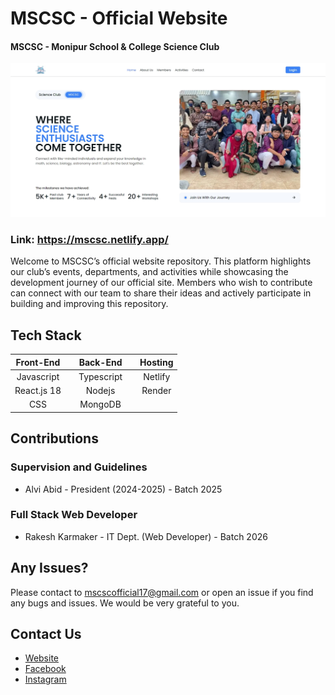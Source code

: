 # MSCSC - Official Website

#### MSCSC - Monipur School & College Science Club

![rakesh-karmaker](client/public/hero-image.jpeg)

### Link: https://mscsc.netlify.app/

Welcome to MSCSC’s official website repository. This platform highlights our club’s events, departments, and activities while showcasing the development journey of our official site. Members who wish to contribute can connect with our team to share their ideas and actively participate in building and improving this repository.

## Tech Stack

|  Front-End  |     |  Back-End  |     | Hosting |
| :---------: | --- | :--------: | --- | :-----: |
| Javascript  |     | Typescript |     | Netlify |
| React.js 18 |     |   Nodejs   |     | Render  |
|     CSS     |     |  MongoDB   |     |         |

## Contributions

### Supervision and Guidelines

- Alvi Abid - President (2024-2025) - Batch 2025

### Full Stack Web Developer

- Rakesh Karmaker - IT Dept. (Web Developer) - Batch 2026

<!-- ### Back End Web Developer

- Md Tanvir Ahmed - General Secretary - Batch 2025 -->

## Any Issues?

Please contact to mscscofficial17@gmail.com or open an issue if you find any bugs and issues. We would be very grateful to you.

## Contact Us

- [Website](https://mscsc.netlify.app/)
- [Facebook](https://www.facebook.com/MSCSC2014)
- [Instagram](https://www.instagram.com/_mscsclub_)
